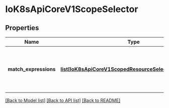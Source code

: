 # IoK8sApiCoreV1ScopeSelector

## Properties
Name | Type | Description | Notes
------------ | ------------- | ------------- | -------------
**match_expressions** | [**list[IoK8sApiCoreV1ScopedResourceSelectorRequirement]**](IoK8sApiCoreV1ScopedResourceSelectorRequirement.md) | A list of scope selector requirements by scope of the resources. | [optional] 

[[Back to Model list]](../README.md#documentation-for-models) [[Back to API list]](../README.md#documentation-for-api-endpoints) [[Back to README]](../README.md)


